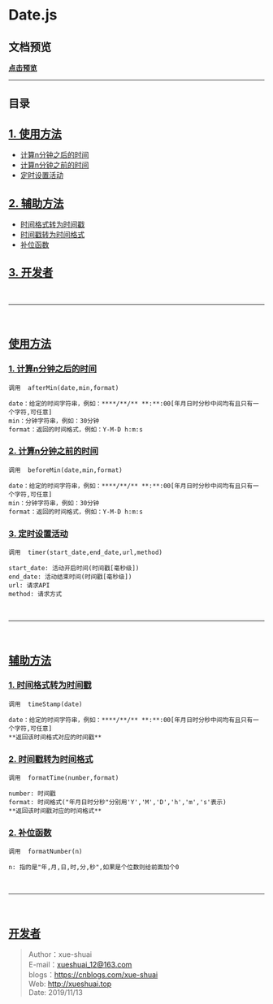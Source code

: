 # Date.js

## 文档预览 
**<a href="https://xue-shuai.github.io/Date.js/Doc">点击预览</a>**

<hr>

## 目录
## <a href="#use">1. 使用方法</a>
* <a href="#afterMin">计算n分钟之后的时间</a>
* <a href="#beforeMin">计算n分钟之前的时间</a>
* <a href="#setAct">定时设置活动</a>
## <a href="#assist">2. 辅助方法</a>
* <a href="#toTimeStamp">时间格式转为时间戳</a>
* <a href="#toTime">时间戳转为时间格式</a>
* <a href="#cover">补位函数</a>
## <a href="#dev">3. 开发者</a>

<br>
<hr>
<br>

## <a href="#" id="use">使用方法</a>
### <a href="#" id="afterMin">1. 计算n分钟之后的时间</a>
```调用  afterMin(date,min,format)```
```
date：给定的时间字符串，例如：****/**/** **:**:00[年月日时分秒中间均有且只有一个字符,可任意]
min：分钟字符串，例如：30分钟
format：返回的时间格式，例如：Y-M-D h:m:s
```
### <a href="#" id="beforeMin">2. 计算n分钟之前的时间</a>
```调用  beforeMin(date,min,format)```
```
date：给定的时间字符串，例如：****/**/** **:**:00[年月日时分秒中间均有且只有一个字符,可任意]
min：分钟字符串，例如：30分钟
format：返回的时间格式，例如：Y-M-D h:m:s
```
### <a href="#" id="setAct">3. 定时设置活动</a>
```调用  timer(start_date,end_date,url,method)```
```
start_date: 活动开启时间(时间戳[毫秒级])
end_date: 活动结束时间(时间戳[毫秒级])
url: 请求API
method: 请求方式
```

<br>
<hr>
<br>

## <a href="#" id="assist">辅助方法</a>
### <a href="#" id="toTimeStamp">1. 时间格式转为时间戳</a>
```调用  timeStamp(date)```
```
date：给定的时间字符串，例如：****/**/** **:**:00[年月日时分秒中间均有且只有一个字符,可任意]
**返回该时间格式对应的时间戳**
```
### <a href="#" id="toTime">2. 时间戳转为时间格式</a>
```调用  formatTime(number,format)```
```
number: 时间戳
format: 时间格式("年月日时分秒"分别用'Y','M','D','h','m','s'表示)
**返回该时间戳对应的时间格式**
```
### <a href="#" id="cover">2. 补位函数</a>
```调用  formatNumber(n)```
```
n: 指的是"年,月,日,时,分,秒",如果是个位数则给前面加个0
```

<br>
<hr>
<br>

## <a href="#" id="dev">开发者</a>
> Author：xue-shuai<br>
> E-mail：xueshuai_12@163.com<br>
> blogs：https://cnblogs.com/xue-shuai<br>
> Web:  http://xueshuai.top<br>
> Date: 2019/11/13
